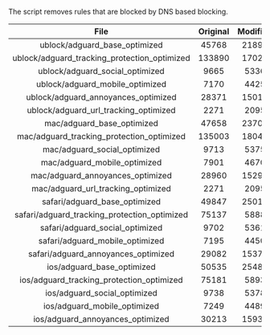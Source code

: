 The script removes rules that are blocked by DNS based blocking.


| File | Original | Modified |
|:----:|:-----:|:-----:|
| ublock/adguard_base_optimized | 45768 | 21897 |
| ublock/adguard_tracking_protection_optimized | 133890 | 17025 |
| ublock/adguard_social_optimized | 9665 | 5336 |
| ublock/adguard_mobile_optimized | 7170 | 4425 |
| ublock/adguard_annoyances_optimized | 28371 | 15016 |
| ublock/adguard_url_tracking_optimized | 2271 | 2095 |
| mac/adguard_base_optimized | 47658 | 23707 |
| mac/adguard_tracking_protection_optimized | 135003 | 18040 |
| mac/adguard_social_optimized | 9713 | 5375 |
| mac/adguard_mobile_optimized | 7901 | 4670 |
| mac/adguard_annoyances_optimized | 28960 | 15299 |
| mac/adguard_url_tracking_optimized | 2271 | 2095 |
| safari/adguard_base_optimized | 49847 | 25019 |
| safari/adguard_tracking_protection_optimized | 75137 | 5888 |
| safari/adguard_social_optimized | 9702 | 5361 |
| safari/adguard_mobile_optimized | 7195 | 4450 |
| safari/adguard_annoyances_optimized | 29082 | 15372 |
| ios/adguard_base_optimized | 50535 | 25480 |
| ios/adguard_tracking_protection_optimized | 75181 | 5893 |
| ios/adguard_social_optimized | 9738 | 5378 |
| ios/adguard_mobile_optimized | 7249 | 4489 |
| ios/adguard_annoyances_optimized | 30213 | 15933 |